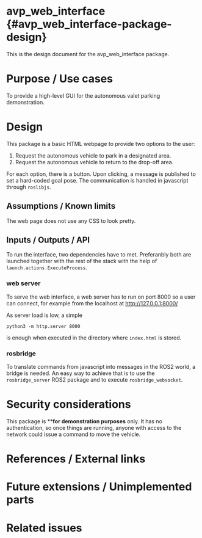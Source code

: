 avp_web_interface {#avp_web_interface-package-design}
===========

This is the design document for the avp_web_interface package.


# Purpose / Use cases
<!-- Required -->
<!-- Things to consider:
    - Why did we implement this feature? -->
To provide a high-level GUI for the autonomous valet parking demonstration.

# Design
<!-- Required -->
<!-- Things to consider:
    - How does it work? -->

This package is a basic HTML webpage to provide two options to the user:

1. Request the autonomous vehicle to park in a designated area.
2. Request the autonomous vehicle to return to the drop-off area.

For each option, there is a button. Upon clicking, a message is published to set a hard-coded goal
pose. The communication is handled in javascript through `roslibjs`.

## Assumptions / Known limits
<!-- Required -->
The web page does not use any CSS to look pretty.

## Inputs / Outputs / API
<!-- Required -->
<!-- Things to consider:
    - How do you use the package / API? -->
    
To run the interface, two dependencies have to met. Preferanbly both are launched together with the
rest of the stack with the help of `launch.actions.ExecuteProcess`.

### web server

To serve the web interface, a web server has to run on port 8000 so a user can connect, for example
from the localhost at http://127.0.0.1:8000/

As server load is low, a simple 

    python3 -m http.server 8000

is enough when executed in the directory where `index.html` is stored.

### rosbridge

To translate commands from javascript into messages in the ROS2 world, a bridge is needed. An
easy way to achieve that is to use the `rosbridge_server` ROS2 package and to execute
`rosbridge_websocket`.

# Security considerations
<!-- Required -->
<!-- Things to consider:
- Spoofing (How do you check for and handle fake input?)
- Tampering (How do you check for and handle tampered input?)
- Repudiation (How are you affected by the actions of external actors?).
- Information Disclosure (Can data leak?).
- Denial of Service (How do you handle spamming?).
- Elevation of Privilege (Do you need to change permission levels during execution?) -->

This package is ****for demonstration purposes** only. It has no authentication, so once things are
running, anyone with access to the network could issue a command to move the vehicle.

# References / External links
<!-- Optional -->


# Future extensions / Unimplemented parts
<!-- Optional -->


# Related issues
<!-- Required -->
